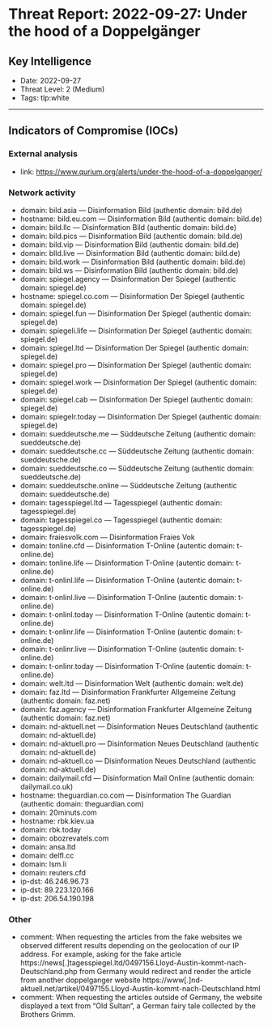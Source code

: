 # Threat Report: 2022-09-27: Under the hood of a Doppelgänger


## Key Intelligence
* Date: 2022-09-27
* Threat Level: 2 (Medium)
* Tags: tlp:white

---

## Indicators of Compromise (IOCs)
### External analysis
* link: https://www.qurium.org/alerts/under-the-hood-of-a-doppelganger/

### Network activity
* domain: bild.asia — Disinformation Bild (authentic domain: bild.de)
* hostname: bild.eu.com — Disinformation Bild (authentic domain: bild.de)
* domain: bild.llc — Disinformation Bild (authentic domain: bild.de)
* domain: bild.pics — Disinformation Bild (authentic domain: bild.de)
* domain: bild.vip — Disinformation Bild (authentic domain: bild.de)
* domain: blld.live — Disinformation Bild (authentic domain: bild.de)
* domain: bild.work — Disinformation Bild (authentic domain: bild.de)
* domain: bild.ws — Disinformation Bild (authentic domain: bild.de)
* domain: spiegel.agency — Disinformation Der Spiegel (authentic domain: spiegel.de)
* hostname: spiegel.co.com — Disinformation Der Spiegel (authentic domain: spiegel.de)
* domain: spiegel.fun — Disinformation Der Spiegel (authentic domain: spiegel.de)
* domain: spiegeli.life — Disinformation Der Spiegel (authentic domain: spiegel.de)
* domain: spiegel.ltd — Disinformation Der Spiegel (authentic domain: spiegel.de)
* domain: spiegel.pro — Disinformation Der Spiegel (authentic domain: spiegel.de)
* domain: spiegel.work — Disinformation Der Spiegel (authentic domain: spiegel.de)
* domain: spiegel.cab — Disinformation Der Spiegel (authentic domain: spiegel.de)
* domain: spiegelr.today — Disinformation Der Spiegel (authentic domain: spiegel.de)
* domain: sueddeutsche.me — Süddeutsche Zeitung (authentic domain: sueddeutsche.de)
* domain: sueddeutsche.cc — Süddeutsche Zeitung (authentic domain: sueddeutsche.de)
* domain: sueddeutsche.co — Süddeutsche Zeitung (authentic domain: sueddeutsche.de)
* domain: sueddeutsche.online — Süddeutsche Zeitung (authentic domain: sueddeutsche.de)
* domain: tagesspiegel.ltd — Tagesspiegel (authentic domain: tagesspiegel.de)
* domain: tagesspiegel.co — Tagesspiegel (authentic domain: tagesspiegel.de)
* domain: fraiesvolk.com — Disinformation Fraies Vok
* domain: tonline.cfd — Disinformation T-Online (autentic domain: t-online.de)
* domain: tonline.life — Disinformation T-Online (autentic domain: t-online.de)
* domain: t-onlinl.life — Disinformation T-Online (autentic domain: t-online.de)
* domain: t-onlinl.live — Disinformation T-Online (autentic domain: t-online.de)
* domain: t-onlinl.today — Disinformation T-Online (autentic domain: t-online.de)
* domain: t-onlinr.life — Disinformation T-Online (autentic domain: t-online.de)
* domain: t-onlinr.live — Disinformation T-Online (autentic domain: t-online.de)
* domain: t-onlinr.today — Disinformation T-Online (autentic domain: t-online.de)
* domain: welt.ltd — Disinformation Welt (authentic domain: welt.de)
* domain: faz.ltd — Disinformation Frankfurter Allgemeine Zeitung (authentic domain: faz.net)
* domain: faz.agency — Disinformation Frankfurter Allgemeine Zeitung (authentic domain: faz.net)
* domain: nd-aktuell.net — Disinformation Neues Deutschland (authentic domain: nd-aktuell.de)
* domain: nd-aktuell.pro — Disinformation Neues Deutschland (authentic domain: nd-aktuell.de)
* domain: nd-aktuell.co — Disinformation Neues Deutschland (authentic domain: nd-aktuell.de)
* domain: dailymail.cfd — Disinformation Mail Online (authentic domain: dailymail.co.uk)
* hostname: theguardian.co.com — Disinformation The Guardian (authentic domain: theguardian.com)
* domain: 20minuts.com
* hostname: rbk.kiev.ua
* domain: rbk.today
* domain: obozrevatels.com
* domain: ansa.ltd
* domain: delfl.cc
* domain: lsm.li
* domain: reuters.cfd
* ip-dst: 46.246.96.73
* ip-dst: 89.223.120.166
* ip-dst: 206.54.190.198

### Other
* comment: When requesting the articles from the fake websites we observed different results depending on the geolocation of our IP address. For example, asking for the fake article https://news[.]tagesspiegel.ltd/0497156.Lloyd-Austin-kommt-nach-Deutschland.php from Germany would redirect and render the article from another doppelganger website https://www[.]nd-aktuell.net/artikel/0497155.Lloyd-Austin-kommt-nach-Deutschland.html
* comment: When requesting the articles outside of Germany, the website displayed a text from “Old Sultan“, a German fairy tale collected by the Brothers Grimm.
